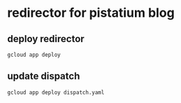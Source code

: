 # redirector for pistatium blog


## deploy redirector

```
gcloud app deploy
```

## update dispatch

```
gcloud app deploy dispatch.yaml
```
